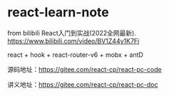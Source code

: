 # react-learn-note
from bilibili React入门到实战(2022全网最新). https://www.bilibili.com/video/BV1Z44y1K7Fj

react + hook + react-router-v6 + mobx + antD  

源码地址：https://gitee.com/react-cp/react-pc-code 

讲义地址：https://gitee.com/react-cp/react-pc-doc
